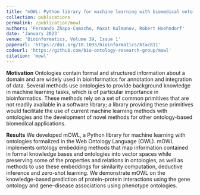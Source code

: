 ```yaml
---
title: "mOWL: Python library for machine learning with biomedical ontologies"
collection: publications
permalink: /publication/mowl
authors: 'Fernando Zhapa-Camacho, Maxat Kulmanov, Robert Hoehndorf'
date: 'January 2023'
venue: 'Bioinformatics, Volume 39, Issue 1'
paperurl: 'https://doi.org/10.1093/bioinformatics/btac811'
codeurl: 'https://github.com/bio-ontology-research-group/mowl'
citation: 'mowl'
---
```


**Motivation** Ontologies contain formal and structured information
about a domain and are widely used in bioinformatics for annotation
and integration of data. Several methods use ontologies to provide
background knowledge in machine learning tasks, which is of particular
importance in bioinformatics. These methods rely on a set of common
primitives that are not readily available in a software library; a
library providing these primitives would facilitate the use of current
machine learning methods with ontologies and the development of novel
methods for other ontology-based biomedical applications.

**Results** We developed mOWL, a Python library for machine learning
with ontologies formalized in the Web Ontology Language (OWL). mOWL
implements ontology embedding methods that map information contained
in formal knowledge bases and ontologies into vector spaces while
preserving some of the properties and relations in ontologies, as well
as methods to use these embeddings for similarity computation,
deductive inference and zero-shot learning. We demonstrate mOWL on the
knowledge-based prediction of protein–protein interactions using the
gene ontology and gene–disease associations using phenotype
ontologies.


